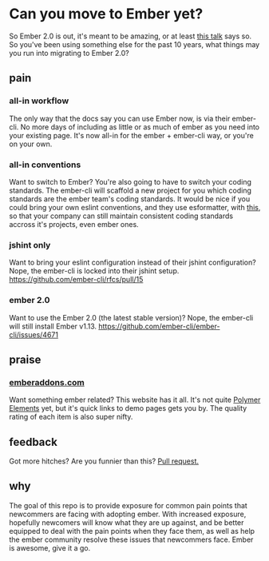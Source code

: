 # Can you move to Ember yet?

So Ember 2.0 is out, it's meant to be amazing, or at least [this talk](https://www.youtube.com/watch?v=maAWS8URMJs) says so. So you've been using something else for the past 10 years, what things may you run into migrating to Ember 2.0?


## pain


### all-in workflow
The only way that the docs say you can use Ember now, is via their ember-cli. No more days of including as little or as much of ember as you need into your existing page. It's now all-in for the ember + ember-cli way, or you're on your own.


### all-in conventions
Want to switch to Ember? You're also going to have to switch your coding standards. The ember-cli will scaffold a new project for you which coding standards are the ember team's coding standards. It would be nice if you could bring your own eslint conventions, and they use esformatter, with [this](https://github.com/flet/eslint-to-esformatter), so that your company can still maintain consistent coding standards accross it's projects, even ember ones.


### jshint only
Want to bring your eslint configuration instead of their jshint configuration? Nope, the ember-cli is locked into their jshint setup.
https://github.com/ember-cli/rfcs/pull/15


### ember 2.0
Want to use the Ember 2.0 (the latest stable version)? Nope, the ember-cli will still install Ember v1.13.
https://github.com/ember-cli/ember-cli/issues/4671


## praise

### [emberaddons.com](http://www.emberaddons.com)
Want something ember related? This website has it all. It's not quite [Polymer Elements](https://elements.polymer-project.org) yet, but it's quick links to demo pages gets you by. The quality rating of each item is also super nifty.



## feedback

Got more hitches? Are you funnier than this? [Pull request.](https://github.com/balupton/can-you-move-to-ember-yet/edit/master/README.md)

## why

The goal of this repo is to provide exposure for common pain points that newcommers are facing with adopting ember. With increased exposure, hopefully newcomers will know what they are up against, and be better equipped to deal with the pain points when they face them, as well as help the ember community resolve these issues that newcommers face. Ember is awesome, give it a go.

